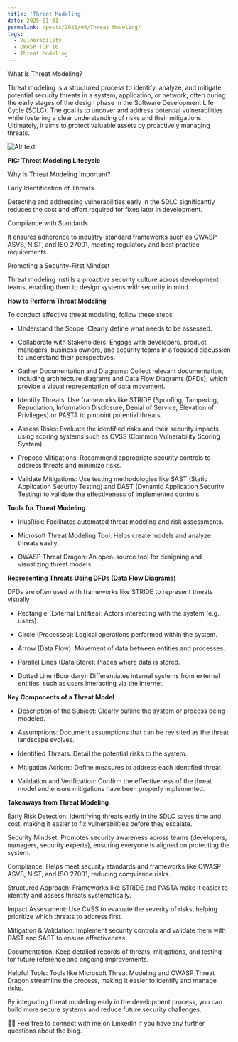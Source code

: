 ```yaml
---
title: 'Threat Modeling'
date: 2025-01-01
permalink: /posts/2025/04/Threat Modeling/
tags:
  - Vulnerability
  - OWASP TOP 10
  - Threat Modeling
---
```


What is Threat Modeling?

Threat modeling is a structured process to identify, analyze, and mitigate potential security threats in a system, application, or network, often during the early stages of the design phase in the Software Development Life Cycle (SDLC). The goal is to uncover and address potential vulnerabilities while fostering a clear understanding of risks and their mitigations. Ultimately, it aims to protect valuable assets by proactively managing threats.


![Alt text](https://docs.microsoft.com/en-us/azure/security/media/azure-security-threat-modeling-tool-feature-overview/sdlapproach.png)

**PIC: Threat Modeling Lifecycle**

Why Is Threat Modeling Important?

Early Identification of Threats

Detecting and addressing vulnerabilities early in the SDLC significantly reduces the cost and effort required for fixes later in development.

Compliance with Standards

It ensures adherence to industry-standard frameworks such as OWASP ASVS, NIST, and ISO 27001, meeting regulatory and best practice requirements.

Promoting a Security-First Mindset

Threat modeling instills a proactive security culture across development teams, enabling them to design systems with security in mind.

**How to Perform Threat Modeling**

To conduct effective threat modeling, follow these steps

- Understand the Scope: Clearly define what needs to be assessed.

- Collaborate with Stakeholders: Engage with developers, product managers, business owners, and security teams in a focused discussion to understand their perspectives.

- Gather Documentation and Diagrams: Collect relevant documentation, including architecture diagrams and Data Flow Diagrams (DFDs), which provide a visual representation of data movement.

- Identify Threats: Use frameworks like STRIDE (Spoofing, Tampering, Repudiation, Information Disclosure, Denial of Service, Elevation of Privileges) or PASTA to pinpoint potential threats.

- Assess Risks: Evaluate the identified risks and their security impacts using scoring systems such as CVSS (Common Vulnerability Scoring System).

- Propose Mitigations: Recommend appropriate security controls to address threats and minimize risks.

- Validate Mitigations: Use testing methodologies like SAST (Static Application Security Testing) and DAST (Dynamic Application Security Testing) to validate the effectiveness of implemented controls.

**Tools for Threat Modeling**

- IriusRisk: Facilitates automated threat modeling and risk assessments.

- Microsoft Threat Modeling Tool: Helps create models and analyze threats easily.

- OWASP Threat Dragon: An open-source tool for designing and visualizing threat models.

**Representing Threats Using DFDs (Data Flow Diagrams)**

DFDs are often used with frameworks like STRIDE to represent threats visually

- Rectangle (External Entities): Actors interacting with the system (e.g., users).

- Circle (Processes): Logical operations performed within the system.

- Arrow (Data Flow): Movement of data between entities and processes.

- Parallel Lines (Data Store): Places where data is stored.

- Dotted Line (Boundary): Differentiates internal systems from external entities, such as users interacting via the internet.

**Key Components of a Threat Model**

- Description of the Subject: Clearly outline the system or process being modeled.

- Assumptions: Document assumptions that can be revisited as the threat landscape evolves.

- Identified Threats: Detail the potential risks to the system.

- Mitigation Actions: Define measures to address each identified threat.

- Validation and Verification: Confirm the effectiveness of the threat model and ensure mitigations have been properly implemented.


**Takeaways from Threat Modeling**

Early Risk Detection: Identifying threats early in the SDLC saves time and cost, making it easier to fix vulnerabilities before they escalate.

Security Mindset: Promotes security awareness across teams (developers, managers, security experts), ensuring everyone is aligned on protecting the system.

Compliance: Helps meet security standards and frameworks like OWASP ASVS, NIST, and ISO 27001, reducing compliance risks.

Structured Approach: Frameworks like STRIDE and PASTA make it easier to identify and assess threats systematically.

Impact Assessment: Use CVSS to evaluate the severity of risks, helping prioritize which threats to address first.

Mitigation & Validation: Implement security controls and validate them with DAST and SAST to ensure effectiveness.

Documentation: Keep detailed records of threats, mitigations, and testing for future reference and ongoing improvements.

Helpful Tools: Tools like Microsoft Threat Modeling and OWASP Threat Dragon streamline the process, making it easier to identify and manage risks.

By integrating threat modeling early in the development process, you can build more secure systems and reduce future security challenges.

👨‍💻 Feel free to connect with me on LinkedIn if you have any further questions about the blog.